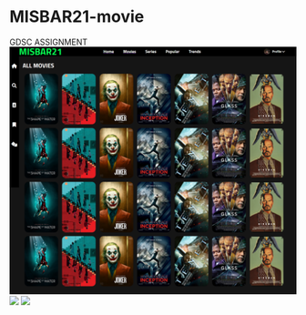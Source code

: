 # MISBAR21-movie
GDSC ASSIGNMENT
<img src="web-screenshoots/MISBAR21 (1).png">
<img src="web-screenshoots/MISBAR21 (2).png">
<img src="web-screenshoots/MISBAR21-details">

